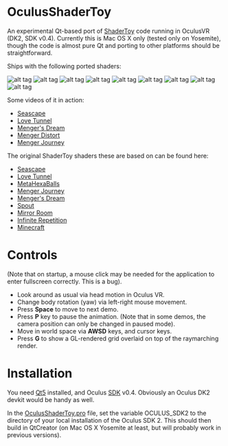 OculusShaderToy
===============

An experimental Qt-based port of [ShaderToy](https://www.shadertoy.com/) code running in OculusVR (DK2, SDK v0.4).
Currently this is Mac OS X only (tested only on Yosemite), though the code is almost pure Qt and porting to other platforms should be straightforward.

Ships with the following ported shaders:

![alt tag](https://raw.githubusercontent.com/portsmouth/OculusShaderToy/master/images/seascape.png)
![alt tag](https://raw.githubusercontent.com/portsmouth/OculusShaderToy/master/images/lovetunnel.png)
![alt tag](https://raw.githubusercontent.com/portsmouth/OculusShaderToy/master/images/metaballs.png)
![alt tag](https://raw.githubusercontent.com/portsmouth/OculusShaderToy/master/images/mengerDistort.png)
![alt tag](https://raw.githubusercontent.com/portsmouth/OculusShaderToy/master/images/mengersDream.png)
![alt tag](https://raw.githubusercontent.com/portsmouth/OculusShaderToy/master/images/waterpipe.png)
![alt tag](https://raw.githubusercontent.com/portsmouth/OculusShaderToy/master/images/mirrorRoom.png)
![alt tag](https://raw.githubusercontent.com/portsmouth/OculusShaderToy/master/images/repetition.png)
![alt tag](https://raw.githubusercontent.com/portsmouth/OculusShaderToy/master/images/minecraft.png)

Some videos of it in action:
  - [Seascape](https://www.youtube.com/watch?v=0_Cj7mXfFUM)
  - [Love Tunnel](https://www.youtube.com/watch?v=iDcRH0RtTnE)
  - [Menger's Dream](https://www.youtube.com/watch?v=CIAn3LVNZO0)
  - [Menger Distort](https://www.youtube.com/watch?v=p5O6fMofPjo)
  - [Menger Journey](https://www.youtube.com/watch?v=FNsyEA_Go70)

The original ShaderToy shaders these are based on can be found here:
  - [Seascape](https://www.shadertoy.com/view/Ms2SD1)
  - [Love Tunnel](https://www.shadertoy.com/view/XdBGDd)
  - [MetaHexaBalls](https://www.shadertoy.com/view/Mss3WN)
  - [Menger Journey](https://www.shadertoy.com/view/Mdf3z7)
  - [Menger's Dream](https://www.shadertoy.com/view/lsSSDV)
  - [Spout](https://www.shadertoy.com/view/lsXGzH)
  - [Mirror Room](https://www.shadertoy.com/view/4sS3zc)
  - [Infinite Repetition](https://www.shadertoy.com/view/4dXGRN)
  - [Minecraft](https://www.shadertoy.com/view/4ds3WS)

Controls
========

(Note that on startup, a mouse click may be needed for the application to enter fullscreen correctly. This is a bug).

  - Look around as usual via head motion in Oculus VR.
  - Change body rotation (yaw) via left-right mouse movement. 
  - Press **Space** to move to next demo.
  - Press **P** key to pause the animation. (Note that in some demos, the camera position can only be changed in paused mode).
  - Move in world space via **AWSD** keys, and cursor keys.
  - Press **G** to show a GL-rendered grid overlaid on top of the raymarching render.

Installation
============

You need [Qt5](http://qt-project.org/downloads) installed, and Oculus [SDK](https://developer.oculus.com/downloads/) v0.4. Obviously an Oculus DK2 devkit would be handy as well.

In the [OculusShaderToy.pro](https://github.com/portsmouth/OculusShaderToy/blob/master/OculusShaderToy.pro) file, set the variable OCULUS_SDK2 to the directory of your local installation of the Oculus SDK 2. This should then build in QtCreator (on Mac OS X Yosemite at least, but will probably work in previous versions).

